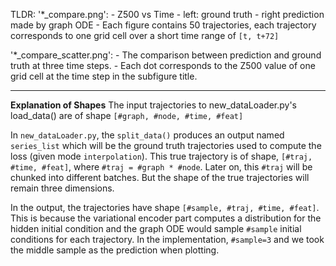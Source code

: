 TLDR:
'*_compare.png':
    - Z500 vs Time
        - left: ground truth
        - right prediction made by graph ODE
    - Each figure contains 50 trajectories, each trajectory corresponds to one grid cell over a short time range of `[t, t+72]` 
     
'*_compare_scatter.png':
    - The comparison between prediction and ground truth at three time steps. 
    - Each dot corresponds to the Z500 value of one grid cell at the time step in the subfigure title. 

---

**Explanation of Shapes**
The input trajectories to new_dataLoader.py's load_data() are of shape
    `[#graph, #node, #time, #feat]`

In `new_dataLoader.py`, the `split_data()` produces an output named `series_list` which will be the ground truth trajectories used to compute the loss (given mode `interpolation`). This true trajectory is of shape, `[#traj, #time, #feat]`, where `#traj = #graph * #node`. Later on, this `#traj` will be chunked into different batches. But the shape of the true trajectories will remain three dimensions.

In the output, the trajectories have shape `[#sample, #traj, #time, #feat]`. This is because the variational encoder part computes a distribution for the hidden initial condition and the graph ODE would sample `#sample` initial conditions for each trajectory. In the implementation, `#sample=3` and we took the middle sample as the prediction when plotting. 


